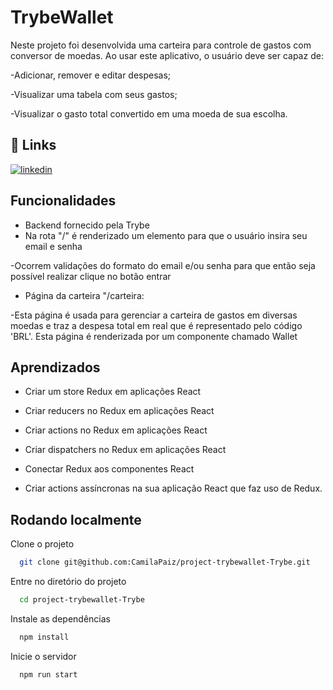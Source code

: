 # TrybeWallet

Neste projeto foi desenvolvida uma carteira para controle de gastos com conversor de moedas.
Ao usar este aplicativo, o usuário deve ser capaz de:

-Adicionar, remover e editar despesas;

-Visualizar uma tabela com seus gastos;

-Visualizar o gasto total convertido em uma moeda de sua escolha.






## 🔗 Links
[![linkedin](https://img.shields.io/badge/linkedin-0A66C2?style=for-the-badge&logo=linkedin&logoColor=white)](https://www.linkedin.com/in/camila-paiz/)


## Funcionalidades

- Backend fornecido pela Trybe
- Na rota "/" é renderizado um elemento para que o usuário insira seu email e senha

-Ocorrem validações do formato do email e/ou senha para que então seja possível   realizar clique no botão entrar

- Página da carteira "/carteira:

-Esta página é usada para gerenciar a carteira de gastos em diversas moedas e traz a despesa total em real que é representado pelo código 'BRL'. Esta página é renderizada por um componente chamado Wallet



## Aprendizados

- Criar um store Redux em aplicações React

- Criar reducers no Redux em aplicações React

- Criar actions no Redux em aplicações React

- Criar dispatchers no Redux em aplicações React

- Conectar Redux aos componentes React

- Criar actions assíncronas na sua aplicação React que faz uso de Redux.


## Rodando localmente

Clone o projeto

```bash
  git clone git@github.com:CamilaPaiz/project-trybewallet-Trybe.git
```

Entre no diretório do projeto

```bash
  cd project-trybewallet-Trybe
```

Instale as dependências

```bash
  npm install
```

Inicie o servidor

```bash
  npm run start
```


